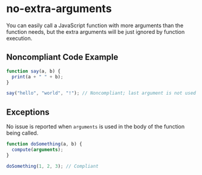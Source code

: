 # no-extra-arguments

You can easily call a JavaScript function with more arguments than the function needs, but the extra arguments will be just ignored by function execution.

## Noncompliant Code Example

```javascript
function say(a, b) {
  print(a + " " + b);
}

say("hello", "world", "!"); // Noncompliant; last argument is not used
```

## Exceptions

No issue is reported when `arguments` is used in the body of the function being called.

```javascript
function doSomething(a, b) {
  compute(arguments);
}

doSomething(1, 2, 3); // Compliant
```
